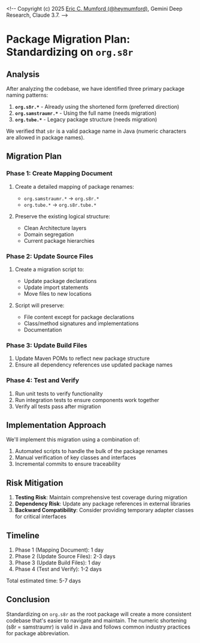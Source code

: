 <\!-- 
Copyright (c) 2025 [Eric C. Mumford (@heymumford)](https://github.com/heymumford), Gemini Deep Research, Claude 3.7.
-->

# Package Migration Plan: Standardizing on `org.s8r`

## Analysis

After analyzing the codebase, we have identified three primary package naming patterns:

1. **`org.s8r.*`** - Already using the shortened form (preferred direction)
2. **`org.samstraumr.*`** - Using the full name (needs migration)
3. **`org.tube.*`** - Legacy package structure (needs migration)

We verified that `s8r` is a valid package name in Java (numeric characters are allowed in package names).

## Migration Plan

### Phase 1: Create Mapping Document

1. Create a detailed mapping of package renames:
   - `org.samstraumr.*` → `org.s8r.*`
   - `org.tube.*` → `org.s8r.tube.*`

2. Preserve the existing logical structure:
   - Clean Architecture layers
   - Domain segregation
   - Current package hierarchies

### Phase 2: Update Source Files

1. Create a migration script to:
   - Update package declarations
   - Update import statements
   - Move files to new locations

2. Script will preserve:
   - File content except for package declarations
   - Class/method signatures and implementations
   - Documentation

### Phase 3: Update Build Files

1. Update Maven POMs to reflect new package structure
2. Ensure all dependency references use updated package names

### Phase 4: Test and Verify

1. Run unit tests to verify functionality
2. Run integration tests to ensure components work together
3. Verify all tests pass after migration

## Implementation Approach

We'll implement this migration using a combination of:

1. Automated scripts to handle the bulk of the package renames
2. Manual verification of key classes and interfaces
3. Incremental commits to ensure traceability

## Risk Mitigation

1. **Testing Risk**: Maintain comprehensive test coverage during migration
2. **Dependency Risk**: Update any package references in external libraries
3. **Backward Compatibility**: Consider providing temporary adapter classes for critical interfaces

## Timeline

1. Phase 1 (Mapping Document): 1 day
2. Phase 2 (Update Source Files): 2-3 days
3. Phase 3 (Update Build Files): 1 day
4. Phase 4 (Test and Verify): 1-2 days

Total estimated time: 5-7 days

## Conclusion

Standardizing on `org.s8r` as the root package will create a more consistent codebase that's easier to navigate and maintain. The numeric shortening (s8r = samstraumr) is valid in Java and follows common industry practices for package abbreviation.
